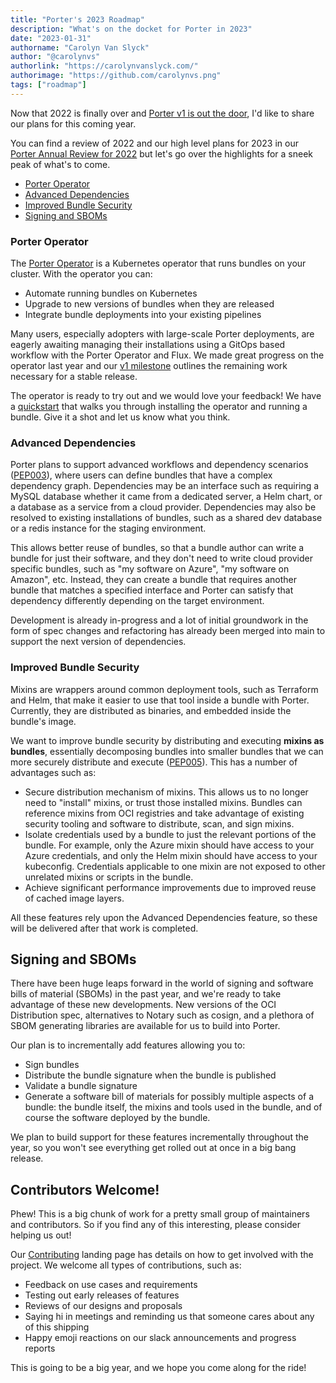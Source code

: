 ```yaml
---
title: "Porter's 2023 Roadmap"
description: "What's on the docket for Porter in 2023"
date: "2023-01-31"
authorname: "Carolyn Van Slyck"
author: "@carolynvs"
authorlink: "https://carolynvanslyck.com/"
authorimage: "https://github.com/carolynvs.png"
tags: ["roadmap"]
---
```


Now that 2022 is finally over and [Porter v1 is out the door](https://porter.sh/blog/v1-is-here/), I'd like to share our plans for this coming year.
<!--more-->

You can find a review of 2022 and our high level plans for 2023 in our [Porter Annual Review for 2022](https://github.com/cncf/toc/pull/951/files) but let's go over the highlights for a sneek peak of what's to come.

* [Porter Operator](#porter-operator)
* [Advanced Dependencies](#advanced-dependencies)
* [Improved Bundle Security](#improved-bundle-security)
* [Signing and SBOMs](#signing-and-sboms)

### Porter Operator

The [Porter Operator](/docs/operator/) is a Kubernetes operator that runs bundles on your cluster. With the operator you can:

* Automate running bundles on Kubernetes
* Upgrade to new versions of bundles when they are released
* Integrate bundle deployments into your existing pipelines

Many users, especially adopters with large-scale Porter deployments, are eagerly awaiting managing their installations using a GitOps based workflow with the Porter Operator and Flux.
We made great progress on the operator last year and our [v1 milestone](https://github.com/getporter/operator/milestone/1) outlines the remaining work necessary for a stable release.

The operator is ready to try out and we would love your feedback!
We have a [quickstart](/docs/operator/quickstart/) that walks you through installing the operator and running a bundle. Give it a shot and let us know what you think.

### Advanced Dependencies

Porter plans to support advanced workflows and dependency scenarios ([PEP003](https://github.com/getporter/proposals/blob/main/pep/003-advanced-dependencies.md)), where users can define bundles that have a complex dependency graph.
Dependencies may be an interface such as requiring a MySQL database whether it came from a dedicated server, a Helm chart, or a database as a service from a cloud provider.
Dependencies may also be resolved to existing installations of bundles, such as a shared dev database or a redis instance for the staging environment.

This allows better reuse of bundles, so that a bundle author can write a bundle for just their software, and they don't need to write cloud provider specific bundles, such as "my software on Azure", "my software on Amazon", etc.
Instead, they can create a bundle that requires another bundle that matches a specified interface and Porter can satisfy that dependency differently depending on the target environment.

Development is already in-progress and a lot of initial groundwork in the form of spec changes and refactoring has already been merged into main to support the next version of dependencies.

### Improved Bundle Security

Mixins are wrappers around common deployment tools, such as Terraform and Helm, that make it easier to use that tool inside a bundle with Porter.
Currently, they are distributed as binaries, and embedded inside the bundle's image.

We want to improve bundle security by distributing and executing **mixins as bundles**, essentially decomposing bundles into smaller bundles that we can more securely distribute and execute ([PEP005](https://github.com/getporter/proposals/blob/main/pep/005-mixins-are-bundles.md)).
This has a number of advantages such as:

  * Secure distribution mechanism of mixins. 
    This allows us to no longer need to "install" mixins, or trust those installed mixins.
    Bundles can reference mixins from OCI registries and take advantage of existing security tooling and software to distribute, scan, and sign mixins.
  * Isolate credentials used by a bundle to just the relevant portions of the bundle.
    For example, only the Azure mixin should have access to your Azure credentials, and only the Helm mixin should have access to your kubeconfig.
    Credentials applicable to one mixin are not exposed to other unrelated mixins or scripts in the bundle.
  * Achieve significant performance improvements due to improved reuse of cached image layers.

All these features rely upon the Advanced Dependencies feature, so these will be delivered after that work is completed.

## Signing and SBOMs

There have been huge leaps forward in the world of signing and software bills of material (SBOMs) in the past year, and we're ready to take advantage of these new developments.
New versions of the OCI Distribution spec, alternatives to Notary such as cosign, and a plethora of SBOM generating libraries are available for us to build into Porter.

Our plan is to incrementally add features allowing you to:

* Sign bundles
* Distribute the bundle signature when the bundle is published
* Validate a bundle signature
* Generate a software bill of materials for possibly multiple aspects of a bundle: the bundle itself, the mixins and tools used in the bundle, and of course the software deployed by the bundle.

We plan to build support for these features incrementally throughout the year, so you won't see everything get rolled out at once in a big bang release.

## Contributors Welcome!
Phew! This is a big chunk of work for a pretty small group of maintainers and contributors.
So if you find any of this interesting, please consider helping us out! 

Our [Contributing](https://porter.sh/docs/contribute/) landing page has details on how to get involved with the project.
We welcome all types of contributions, such as:

* Feedback on use cases and requirements
* Testing out early releases of features
* Reviews of our designs and proposals
* Saying hi in meetings and reminding us that someone cares about any of this shipping
* Happy emoji reactions on our slack announcements and progress reports

This is going to be a big year, and we hope you come along for the ride!
